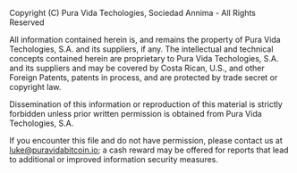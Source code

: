 Copyright (C) Pura Vida Techologies, Sociedad Annima - All Rights Reserved

All information contained herein is, and remains the property of Pura Vida Techologies, S.A. and its suppliers,
if any. The intellectual and technical concepts contained herein are proprietary to Pura Vida Techologies, S.A.
and its suppliers and may be covered by Costa Rican, U.S., and other Foreign Patents, patents in process, and 
are protected by trade secret or copyright law.

Dissemination of this information or reproduction of this material is strictly forbidden unless prior written 
permission is obtained from Pura Vida Techologies, S.A.

If you encounter this file and do not have permission, please contact us at luke@puravidabitcoin.io; a cash reward 
may be offered for reports that lead to additional or improved information security measures.
